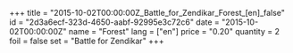+++
title = "2015-10-02T00:00:00Z_Battle_for_Zendikar_Forest_[en]_false"
id = "2d3a6ecf-323d-4650-aabf-92995e3c72c6"
date = "2015-10-02T00:00:00Z"
name = "Forest"
lang = ["en"]
price = "0.20"
quantity = 2
foil = false
set = "Battle for Zendikar"
+++
